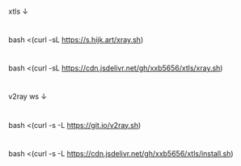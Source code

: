 ###
xtls ↓
#
bash <(curl -sL https://s.hijk.art/xray.sh)
#
bash <(curl -sL https://cdn.jsdelivr.net/gh/xxb5656/xtls/xray.sh)
###
#
v2ray ws ↓
#
bash <(curl -s -L https://git.io/v2ray.sh)
#
bash <(curl -s -L https://cdn.jsdelivr.net/gh/xxb5656/xtls/install.sh)
